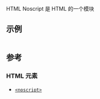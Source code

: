 HTML Noscript 是 HTML 的一个模块

## 示例

```

```

## 参考

### HTML 元素

- [`<noscript>`](https://developer.mozilla.org/zh-CN/docs/Web/HTML/Element/noscript)
